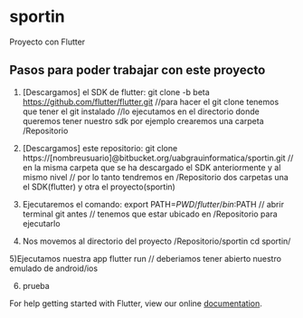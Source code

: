 # sportin

Proyecto con Flutter

## Pasos para poder trabajar con este proyecto


1) [Descargamos] el SDK de flutter:
git clone -b beta https://github.com/flutter/flutter.git
//para hacer el git clone tenemos que tener el git instalado
//lo ejecutamos en el directorio donde queremos tener nuestro sdk por ejemplo crearemos una carpeta /Repositorio

2) [Descargamos] este repositorio:
git clone https://[nombreusuario]@bitbucket.org/uabgrauinformatica/sportin.git
// en la misma carpeta que se ha descargado el SDK anteriormente y al mismo nivel
// por lo tanto tendremos en /Repositorio dos carpetas una el SDK(flutter) y otra el proyecto(sportin)

3) Ejecutaremos el comando:
export PATH=$PWD/flutter/bin:$PATH
// abrir terminal git antes
// tenemos que estar ubicado en /Repositorio para ejecutarlo

4) Nos movemos al directorio del proyecto /Repositorio/sportin
cd sportin/

5)Ejecutamos nuestra app
flutter run
// deberiamos tener abierto nuestro emulado de android/ios

6) prueba



For help getting started with Flutter, view our online
[documentation](https://flutter.io/).
